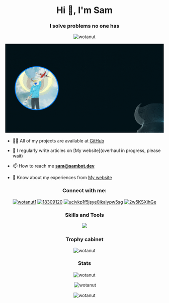 <h1 align="center">Hi 👋, I'm Sam</h1>
<h3 align="center">I solve problems no one has</h3>

<p align="center"> <img src="https://komarev.com/ghpvc/?username=wotanut&label=Profile%20views&color=0e75b6&style=flat" alt="wotanut" /> </p>

<img src="https://github.com/wotanut/wotanut/blob/a47dda1cd805f9623a46b0e482c61d6b7774d74d/Banner_Gif(3).gif">

<!-- About me -->

- 👨‍💻 All of my projects are available at [GitHub](https://github.com/wotanut?tab=repositories)

- 📝 I regularly write articles on [My website](overhaul in progress, please wait)

- 📫 How to reach me **sam@sambot.dev**

- 📄 Know about my experiences from [My website](https://sambot.dev)

<!-- 
### Blogs posts
<!-- BLOG-POST-LIST:START -->
<!-- BLOG-POST-LIST:END -->

<!-- Connect -->

<h3 align="center">Connect with me:</h3>
<p align="center">
<a href="https://twitter.com/wotanut1" target="blank"><img align="center" src="https://raw.githubusercontent.com/rahuldkjain/github-profile-readme-generator/master/src/images/icons/Social/twitter.svg" alt="wotanut1" height="30" width="40" /></a>
<a href="https://stackoverflow.com/users/15219495" target="blank"><img align="center" src="https://raw.githubusercontent.com/rahuldkjain/github-profile-readme-generator/master/src/images/icons/Social/stack-overflow.svg" alt="18309120" height="30" width="40" /></a>
<a href="https://www.youtube.com/c/ucivkp1f5jsye0ikalypw5sg" target="blank"><img align="center" src="https://raw.githubusercontent.com/rahuldkjain/github-profile-readme-generator/master/src/images/icons/Social/youtube.svg" alt="ucivkp1f5jsye0ikalypw5sg" height="30" width="40" /></a>
<a href="https://discord.gg/2w5KSXjhGe" target="blank"><img align="center" src="https://raw.githubusercontent.com/rahuldkjain/github-profile-readme-generator/master/src/images/icons/Social/discord.svg" alt="2w5KSXjhGe" height="30" width="40" /></a>
<!--
<a href="/https://placeholder.com/rss.xml" target="blank"><img align="center" src="https://raw.githubusercontent.com/rahuldkjain/github-profile-readme-generator/master/src/images/icons/Social/rss.svg" alt="https://placeholder.com/rss.xml" height="30" width="40" /></a>
-->
</p>

<!-- Skills -->

<h3 align="center"> Skills and Tools </h3>
<p align="center">
  <a href="https://skillicons.dev">
    <img src="https://skillicons.dev/icons?i=cs,dart,js,py,swift,ts,androidstudio,visualstudio,vscode,git,github,azure,heroku,discord,bots,bootstrap,figma,django,dotnet,flutter,react,linux,raspberrypi,perline=5" />
  </a>
</p>

<p>
  
<!-- Trophies -->

<h3 align="center">Trophy cabinet</h3>
<p align="center"> <img src="https://github-profile-trophy.vercel.app/?username=wotanut" alt="wotanut" /> </p>

<!--- Stats -->

<h3 align="center">Stats</h3>
<p align="center"><img align="center" src="https://github-readme-stats-qn39h61h9-wotanut.vercel.app/api/top-langs?username=wotanut&show_icons=true&locale=en&layout=compact&hide=html,css,batchfile,shell,scss&count_private=true&langs_count=10&theme=radical" alt="wotanut" /></p>

<p align="center">&nbsp;<img align="center" src="https://github-readme-stats.vercel.app/api?username=wotanut&show_icons=true&locale=en&theme=radical" alt="wotanut" /></p>

<p align="center"><img align="center" src="https://github-readme-streak-stats.herokuapp.com/?user=wotanut&theme=radical" alt="wotanut" /></p>
